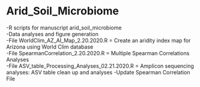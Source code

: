 # Arid_Soil_Microbiome
-R scripts for manuscript arid_soil_microbiome \
-Data analyses and figure generation \
-File WorldClim_AZ_AI_Map_2.20.2020.R = Create an aridity index map for Arizona using World Clim database \
-File SpearmanCorrelation_2.20.2020.R = Multiple Spearman Correlations Analyses \
-File ASV_table_Processing_Analyses_02.21.2020.R = Amplicon sequencing  analyses: ASV table clean up and analyses
-Update Spearman Correlation File